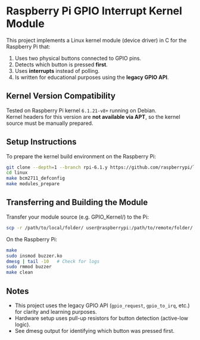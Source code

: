 # Raspberry Pi GPIO Interrupt Kernel Module

This project implements a Linux kernel module (device driver) in C for the Raspberry Pi that:

1. Uses two physical buttons connected to GPIO pins.
2. Detects which button is pressed **first**.
3. Uses **interrupts** instead of polling.
4. Is written for educational purposes using the **legacy GPIO API**.

## Kernel Version Compatibility

Tested on Raspberry Pi kernel `6.1.21-v8+` running on Debian.  
Kernel headers for this version are **not available via APT**, so the kernel source must be manually prepared.

## Setup Instructions

To prepare the kernel build environment on the Raspberry Pi:

```bash
git clone --depth=1 --branch rpi-6.1.y https://github.com/raspberrypi/linux.git
cd linux
make bcm2711_defconfig
make modules_prepare
```

## Transferring and Building the Module
Transfer your module source (e.g. GPIO_Kernel/) to the Pi:
```bash
scp -r /path/to/local/folder/ user@raspberrypi:/path/to/remote/folder/
```

On the Raspberry Pi:
```bash
make
sudo insmod buzzer.ko
dmesg | tail -10   # Check for logs
sudo rmmod buzzer
make clean
```

## Notes
- This project uses the legacy GPIO API (`gpio_request`, `gpio_to_irq`, etc.) for clarity and learning purposes.
- Hardware setup uses pull-up resistors for button detection (active-low logic).
- See dmesg output for identifying which button was pressed first.